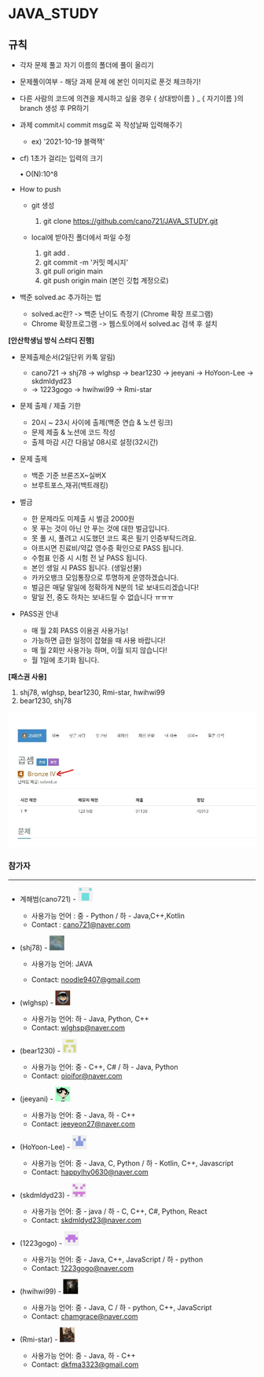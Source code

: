 # JAVA_STUDY





## 규칙

* 각자 문제 풀고 자기 이름의 폴더에 풀이 올리기

* 문제풀이여부 - 해당 과제 문제 에 본인 이미지로 푼것 체크하기!

* 다른 사람의 코드에 의견을 제시하고 싶을 경우 { 상대방이름 } _ { 자기이름 }의 branch 생성 후 PR하기

* 과제 commit시 commit msg로 꼭 작성날짜 입력해주기

  * ex) '2021-10-19 블랙잭'

* cf) 1초가 걸리는 입력의 크기

  • O(N):10^8

* How to push

  * git 생성

    1. git clone https://github.com/cano721/JAVA_STUDY.git

  * local에 받아진 폴더에서 파일 수정
    1. git add . 
    2. git commit -m '커밋 메시지'
    3. git pull origin main  
    4. git push origin main  (본인 깃헙 계정으로)

* 백준 solved.ac 추가하는 법

  * solved.ac란? -> 백준 난이도 측정기 (Chrome 확장 프로그램)
  * Chrome 확장프로그램 -> 웹스토어에서 solved.ac 검색 후 설치
  



**[안산학생님 방식 스터디 진행]**

* 문제출제순서(2일단위 카톡 알림)

  * cano721 -> shj78 -> wlghsp -> bear1230 -> jeeyani -> HoYoon-Lee -> skdmldyd23
  * -> 1223gogo -> hwihwi99 -> Rmi-star

* 문제 출제 / 제출 기한
  * 20시 ~ 23시 사이에 출제(백준 연습 & 노션 링크)
  * 문제 제출 & 노션에 코드 작성
  * 출제 마감 시간 다음날 08시로 설정(32시간)

* 문제 출제
  * 백준 기준 브론즈X~실버X
  * 브루트포스,재귀(백트래킹)

* 벌금
  * 한 문제라도 미제출 시 벌금 2000원
  * 못 푸는 것이 아닌 안 푸는 것에 대한 벌금입니다.
  * 못 풀 시, 풀려고 시도했던 코드 혹은 필기 인증부탁드려요.
  * 아프시면 진료비/약값 영수증 확인으로 PASS 됩니다.
  * 수험표 인증 시 시험 전 날 PASS 됩니다.
  * 본인 생일 시 PASS 됩니다. (생일선물)
  * 카카오뱅크 모임통장으로 투명하게 운영하겠습니다.
  * 벌금은 매달 말일에 정확하게 N분의 1로 보내드리겠습니다!
  * 말일 전, 중도 하차는 보내드릴 수 없습니다 ㅠㅠㅠ

* PASS권 안내
  * 매 월 2회 PASS 이용권 사용가능!
  * 가능하면 급한 일정이 잡혔을 때 사용 바랍니다!
  * 매 월 2회만 사용가능 하며, 이월 되지 않습니다!
  * 월 1일에 초기화 됩니다.



**[패스권 사용]**

1. shj78, wlghsp, bear1230, Rmi-star, hwihwi99
2. bear1230, shj78



![캡처](md-images/108507193-4b446d00-72fd-11eb-9dab-063c7df413b2.JPG)



### 참가자

---

* 계해범(cano721) -  <img src="md-images/haebum.png" height = "30" width="30">

  * 사용가능 언어 : 중 - Python / 하 - Java,C++,Kotlin
  * Contact : cano721@naver.com
* (shj78) -  <img src="./md-images/shj78.png" height = "30" width="30">

  * 사용가능 언어: JAVA

  * Contact: noodle9407@gmail.com
* (wlghsp) - <img src="./md-images/wlghsp.png" height = "30" width="30">

  * 사용가능 언어: 하 - Java, Python, C++
  * Contact: wlghsp@naver.com
* (bear1230) - <img src="md-images/bear1230.png" height = "30" width="30">

  * 사용가능 언어: 중 - C++, C# / 하 - Java, Python
  * Contact: oioifor@naver.com
* (jeeyani) - <img src="./md-images/jeeyani.png" height = "30" width="30">

  * 사용가능 언어: 중 - Java, 하 - C++
  * Contact: jeeyeon27@naver.com
* (HoYoon-Lee) -  <img src="./md-images/HoYoon-Lee.png" height = "30" width="30"> 

  * 사용가능 언어: 중 - Java, C, Python / 하 - Kotlin, C++, Javascript
  * Contact: happylhy0630@naver.com
* (skdmldyd23) - <img src="./md-images/skdmldyd23.png" height = "30" width="30">

  * 사용가능 언어: 중 - java / 하 - C, C++, C#, Python, React
  * Contact: skdmldyd23@naver.com
* (1223gogo) - <img src="./md-images/1223gogo.png" height = "30" width="30">

  * 사용가능 언어:  중 - Java, C++, JavaScript / 하 - python
  * Contact: 1223gogo@naver.com
* (hwihwi99) - <img src="./md-images/hwihwi99.png" height = "30" width="30">

  * 사용가능 언어: 중 - Java, C / 하 - python, C++, JavaScript
  * Contact: chamgrace@naver.com

* (Rmi-star) - <img src="./md-images/Rmi-star.png" height = "30" width="30">
  * 사용가능 언어: 중 - Java, 하 - C++
  * Contact: dkfma3323@gmail.com

